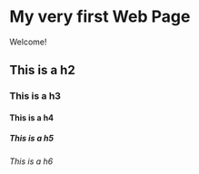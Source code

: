 # My very first Web Page
 
 Welcome!
 
## This is a h2

### This is a h3

#### This is a h4

##### This is a h5

###### This is a h6